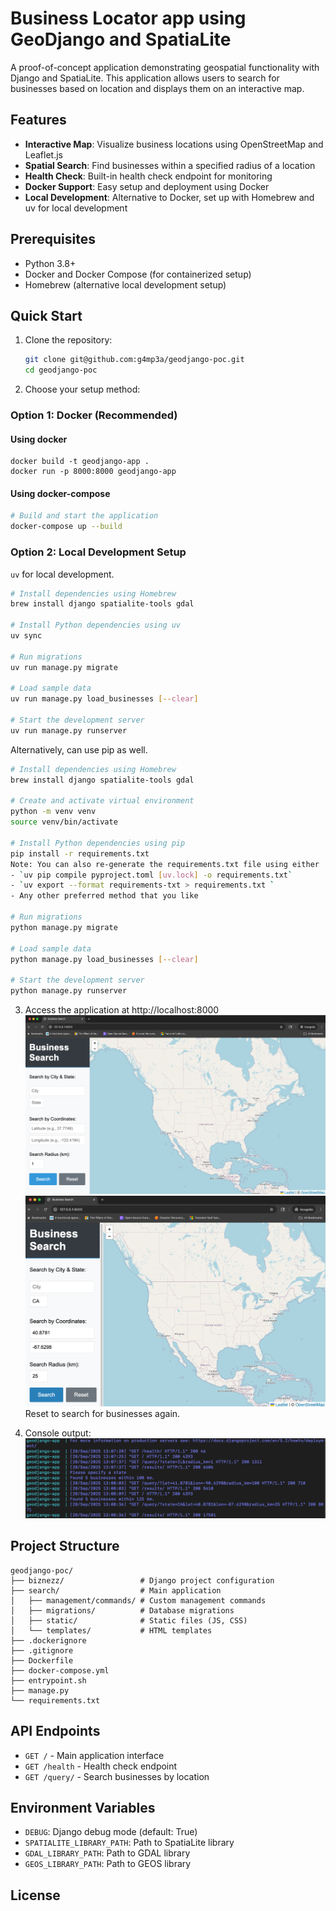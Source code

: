 # Business Locator app using GeoDjango and SpatiaLite

A proof-of-concept application demonstrating geospatial functionality with Django and SpatiaLite. This application allows users to search for businesses based on location and displays them on an interactive map.

## Features

- **Interactive Map**: Visualize business locations using OpenStreetMap and Leaflet.js
- **Spatial Search**: Find businesses within a specified radius of a location
- **Health Check**: Built-in health check endpoint for monitoring
- **Docker Support**: Easy setup and deployment using Docker
- **Local Development**: Alternative to Docker, set up with Homebrew and uv for local development

## Prerequisites

- Python 3.8+
- Docker and Docker Compose (for containerized setup)
- Homebrew (alternative local development setup)

## Quick Start

1. Clone the repository:
   ```bash
   git clone git@github.com:g4mp3a/geodjango-poc.git
   cd geodjango-poc
   ```

2. Choose your setup method:

### Option 1: Docker (Recommended)
#### Using docker
```commandline
docker build -t geodjango-app .
docker run -p 8000:8000 geodjango-app
```
#### Using docker-compose
```bash
# Build and start the application
docker-compose up --build
```

### Option 2: Local Development Setup
`uv` for local development.
```bash
# Install dependencies using Homebrew
brew install django spatialite-tools gdal

# Install Python dependencies using uv
uv sync

# Run migrations
uv run manage.py migrate

# Load sample data
uv run manage.py load_businesses [--clear]

# Start the development server
uv run manage.py runserver
```
Alternatively, can use pip as well.
```bash
# Install dependencies using Homebrew
brew install django spatialite-tools gdal

# Create and activate virtual environment
python -m venv venv
source venv/bin/activate

# Install Python dependencies using pip
pip install -r requirements.txt
Note: You can also re-generate the requirements.txt file using either 
- `uv pip compile pyproject.toml [uv.lock] -o requirements.txt`
- `uv export --format requirements-txt > requirements.txt `
- Any other preferred method that you like

# Run migrations
python manage.py migrate

# Load sample data
python manage.py load_businesses [--clear]

# Start the development server
python manage.py runserver
```

3. Access the application at http://localhost:8000
![img_ui_1.png](img_ui.png)
![img_ui_2.png](img_ui_2.png)
Reset to search for businesses again.

4. Console output:
![img_console.png](img_ui_1.png)

## Project Structure

```
geodjango-poc/
├── biznezz/                 # Django project configuration
├── search/                  # Main application
│   ├── management/commands/ # Custom management commands
│   ├── migrations/          # Database migrations
│   ├── static/              # Static files (JS, CSS)
│   └── templates/           # HTML templates
├── .dockerignore
├── .gitignore
├── Dockerfile
├── docker-compose.yml
├── entrypoint.sh
├── manage.py
└── requirements.txt
```

## API Endpoints

- `GET /` - Main application interface
- `GET /health` - Health check endpoint
- `GET /query/` - Search businesses by location

## Environment Variables

- `DEBUG`: Django debug mode (default: True)
- `SPATIALITE_LIBRARY_PATH`: Path to SpatiaLite library
- `GDAL_LIBRARY_PATH`: Path to GDAL library
- `GEOS_LIBRARY_PATH`: Path to GEOS library

## License

